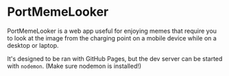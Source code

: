 # PortMemeLooker
PortMemeLooker is a web app useful for enjoying memes that require you to look at the image from the charging point on a mobile device while on a desktop or laptop.

It's designed to be ran with GitHub Pages, but the dev server can be started with `nodemon`. (Make sure nodemon is installed!)